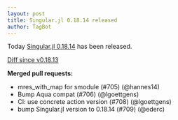 ```yaml
---
layout: post
title: Singular.jl 0.18.14 released
author: TagBot
---
```


Today [Singular.jl 0.18.14](https://github.com/oscar-system/Singular.jl/releases/tag/v0.18.14) has
been released.

[Diff since v0.18.13](https://github.com/oscar-system/Singular.jl/compare/v0.18.13...v0.18.14)



**Merged pull requests:**
- mres_with_map for smodule (#705) (@hannes14)
- Bump Aqua compat (#706) (@lgoettgens)
- CI: use concrete action version (#708) (@lgoettgens)
- bump Singular.jl version to 0.18.14 (#709) (@ederc)
